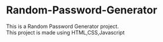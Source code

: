 # Random-Password-Generator
This is a Random Password Generator project.<br>
This project is made using HTML,CSS,Javascript
